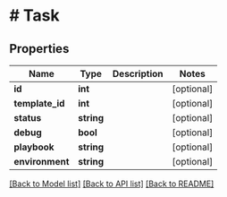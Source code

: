 # # Task

## Properties

Name | Type | Description | Notes
------------ | ------------- | ------------- | -------------
**id** | **int** |  | [optional]
**template_id** | **int** |  | [optional]
**status** | **string** |  | [optional]
**debug** | **bool** |  | [optional]
**playbook** | **string** |  | [optional]
**environment** | **string** |  | [optional]

[[Back to Model list]](../../README.md#models) [[Back to API list]](../../README.md#endpoints) [[Back to README]](../../README.md)
